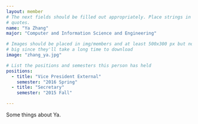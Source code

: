 ```yaml
---
layout: member
# The next fields should be filled out appropriately. Place strings in double 
# quotes.
name: "Ya Zhang"
major: "Computer and Information Science and Engineering"

# Images should be placed in img/members and at least 500x300 px but not too
# big since they'll take a long time to download
image: "zhang_ya.jpg"

# List the positions and semesters this person has held
positions:
  - title: "Vice President External"
    semester: "2016 Spring"
  - title: "Secretary"
    semester: "2015 Fall"

---
```

Some things about Ya.